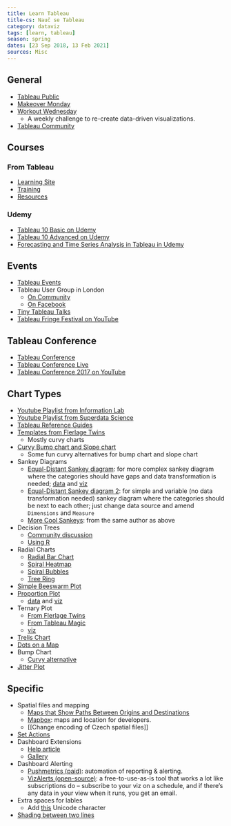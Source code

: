 ```yaml
---
title: Learn Tableau
title-cs: Nauč se Tableau
category: dataviz
tags: [learn, tableau]
season: spring
dates: [23 Sep 2018, 13 Feb 2021]
sources: Misc
---
```


## General
* [Tableau Public](https://public.tableau.com/en-gb/gallery)
* [Makeover Monday](https://www.makeovermonday.co.uk/)
* [Workout Wednesday](http://www.workout-wednesday.com/)
	* A weekly challenge to re-create data-driven visualizations.
* [Tableau Community](https://www.tableau.com/community)

## Courses
### From Tableau
* [Learning Site](https://www.tableau.com/learn)
* [Training](https://www.tableau.com/learn/classroom)
* [Resources](https://www.tableau.com/trial-resources)

### Udemy
* [Tableau 10 Basic on Udemy](https://www.udemy.com/tableau10/)
* [Tableau 10 Advanced on Udemy](https://www.udemy.com/tableau10-advanced/learn/v4/overview)
* [Forecasting and Time Series Analysis in Tableau in Udemy](https://www.udemy.com/forecasting-and-time-series-analysis-in-tableau/)

## Events
* [Tableau Events](https://www.tableau.com/community/events)
* Tableau User Group in London
	* [On Community](https://community.tableau.com/groups/london/content)
	* [On Facebook](https://tableaulondontug.facebook.com/)
* [Tiny Tableau Talks](http://tinytableautalks.com/events/)
* [Tableau Fringe Festival on YouTube](https://www.youtube.com/channel/UCYhaq6WGQPwCvrmDBktIH9g/videos)

## Tableau Conference
* [Tableau Conference](https://www.tableau.com/community/events/conference)
* [Tableau Conference Live](http://tclive.tableau.com/)
* [Tableau Conference 2017 on YouTube](https://www.youtube.com/playlist?list=PL_qx68DwhYA8hi22EeVgfxQLmDMDyd049)

## Chart Types
* [Youtube Playlist from Information Lab](https://www.youtube.com/playlist?list=PL_t5OlLHbVGxFSiWXUsEQrDPvFd1Nhxiu)
* [Youtube Playlist from Superdata Science](https://www.youtube.com/playlist?list=PLE50-dh6JzC450Hn6EjPM238yZUPs-RQ1)
* [Tableau Reference Guides](http://www.tableaureferenceguide.com/)
* [Templates from Flerlage Twins](https://www.flerlagetwins.com/search/label/Templates)
	* Mostly curvy charts
* [Curvy Bump chart and Slope chart](https://www.flerlagetwins.com/2019/03/curvy-bump-chart-slope-chart-template_27.html)
	* Some fun curvy alternatives for bump chart and slope chart
* Sankey Diagrams
	* [Equal-Distant Sankey diagram](https://www.flerlagetwins.com/2018/04/sankey-template.html): for more complex sankey diagram where the categories should have gaps and data transformation is needed; [data](../../assets/src/Equal-Width-Sankey-Template.xlsx) and [viz](../../assets/src/Equal-Width-Sankey-Template.twbx)
	* [Equal-Distant Sankey diagram 2](https://www.theinformationlab.co.uk/2018/03/09/build-sankey-diagram-tableau-without-data-prep-beforehand/): for simple and variable (no data transformation needed) sankey diagram where the categories should be next to each other; just change data source and amend `Dimensions` and `Measure`
	* [More Cool Sankeys](https://www.flerlagetwins.com/2019/04/more-sankey-templates.html): from the same author as above
* Decision Trees
	* [Community discussion](https://community.tableau.com/s/question/0D54T00000C5Q1ISAV/decision-trees-flow-diagrams-sankeys-in-tableau-here-is-a-solution-)
	* [Using R](https://boraberan.wordpress.com/2014/02/07/decision-trees-in-tableau-using-r/)
* Radial Charts
	* [Radial Bar Chart](https://www.flerlagetwins.com/2020/03/how-i-created-this-spiral-chartand-why.html)
	* [Spiral Heatmap](https://vizartpandey.com/tableau-introduction-to-spiral-heatmap/)
	* [Spiral Bubbles](https://questionsindataviz.com/2017/01/17/how-did-i-create-the-spiral-chart/)
	* [Tree Ring](https://thedataduo.com/2016/05/16/what-the-heck-is-a-tree-ring/)
* [Simple Beeswarm Plot](https://www.flerlagetwins.com/2020/11/beeswarm.html)
* [Proportion Plot](https://www.flerlagetwins.com/2021/02/proportion-plot.html)
	* [data](../../assets/src/Proportion-Plot-Template.xlsx) and [viz](../../assets/src/Proportion-Plot-Template.twbx)
* Ternary Plot
	* [From Flerlage Twins](https://www.flerlagetwins.com/2019/08/ternary.html)
	* [From Tableau Magic](https://tableaumagic.com/creating-ternary-plots-in-tableau/)
	* [viz](../../assets/src/Ternary-Plot.twbx)
* [Trelis Chart](https://www.vizwiz.com/2021/02/trellis-chart.html)
* [Dots on a Map](https://www.vizwiz.com/2020/10/dots-on-a-map.html)
* Bump Chart
	* [Curvy alternative](https://www.flerlagetwins.com/2019/03/curvy-bump-chart-slope-chart-template_27.html)
* [Jitter Plot](https://www.thedataschool.co.uk/michael-mcfadden/tableau-tutorials-build-jitter-plot)

## Specific
* Spatial files and mapping
    * [Maps that Show Paths Between Origins and Destinations](https://onlinehelp.tableau.com/current/pro/desktop/en-us/maps_howto_origin_destination.html)
	* [Mapbox](https://www.mapbox.com/): maps and location for developers.
	* [[Change encoding of Czech spatial files]]
* [Set Actions](https://www.artofthevizable.com/?mc_cid=75e8be54c0&mc_eid=6253eeeab0)
* Dashboard Extensions
	* [Help article](https://help.tableau.com/current/pro/desktop/en-gb/dashboard_extensions.htm)
	* [Gallery](https://extensiongallery.tableau.com/extensions?version=2020.3&per-page=50)
* Dashboard Alerting
	* [Pushmetrics (paid)](https://pushmetrics.io/): automation of reporting & alerting.
	* [VizAlerts (open-source)](https://community.tableau.com/s/group/0F94T000000gQijSAE/vizalerts): a free-to-use-as-is tool that works a lot like subscriptions do – subscribe to your viz on a schedule, and if there’s any data in your view when it runs, you get an email.
* Extra spaces for lables
	* Add [this](https://www.compart.com/en/unicode/U+2800) Unicode character
* [Shading between two lines](http://www.datatableauandme.com/2017/08/how-to-shade-between-2-lines-in-tableau.html)
